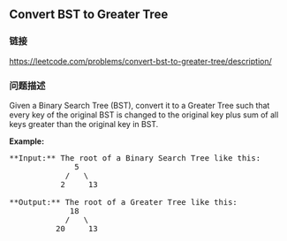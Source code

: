 ## Convert BST to Greater Tree  
### 链接  
https://leetcode.com/problems/convert-bst-to-greater-tree/description/  
### 问题描述
Given a Binary Search Tree (BST), convert it to a Greater Tree such that every key of the original BST is changed to the original key plus sum of all keys greater than the original key in BST.


**Example:**
<pre>
**Input:** The root of a Binary Search Tree like this:
              5
            /   \
           2     13

**Output:** The root of a Greater Tree like this:
             18
            /   \
          20     13
</pre>

